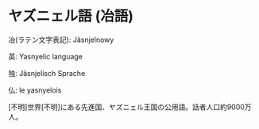 # ヤズニェル語 (冶語)

冶(ラテン文字表記): Jäsnjelnowy

英: Yasnyelic language

独: Jäsnjelisch Sprache

仏: le yasnyelois


[不明]世界[不明]にある先進国、ヤズニェル王国の公用語。話者人口約9000万人。